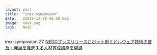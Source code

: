 ```yaml
---
layout: post
title:  "irex-symposium"
date:   22019-12-20 00:00:005
image:  news.png
tags:   Nedo
---
```

	
irex-symposium
ZZ
[NEDOプレスリリースロボット用ミドルウェア技術の普及・発展を推進する人材育成講座を開講](https://www.nedo.go.jp/news/press/AA5_101400.html)

